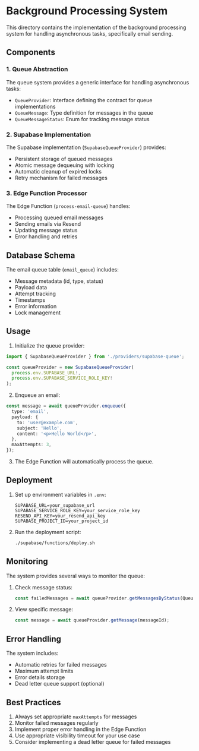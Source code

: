 # Background Processing System

This directory contains the implementation of the background processing system for handling asynchronous tasks, specifically email sending.

## Components

### 1. Queue Abstraction

The queue system provides a generic interface for handling asynchronous tasks:

- `QueueProvider`: Interface defining the contract for queue implementations
- `QueueMessage`: Type definition for messages in the queue
- `QueueMessageStatus`: Enum for tracking message status

### 2. Supabase Implementation

The Supabase implementation (`SupabaseQueueProvider`) provides:

- Persistent storage of queued messages
- Atomic message dequeuing with locking
- Automatic cleanup of expired locks
- Retry mechanism for failed messages

### 3. Edge Function Processor

The Edge Function (`process-email-queue`) handles:

- Processing queued email messages
- Sending emails via Resend
- Updating message status
- Error handling and retries

## Database Schema

The email queue table (`email_queue`) includes:

- Message metadata (id, type, status)
- Payload data
- Attempt tracking
- Timestamps
- Error information
- Lock management

## Usage

1. Initialize the queue provider:

```typescript
import { SupabaseQueueProvider } from './providers/supabase-queue';

const queueProvider = new SupabaseQueueProvider(
  process.env.SUPABASE_URL!,
  process.env.SUPABASE_SERVICE_ROLE_KEY!
);
```

2. Enqueue an email:

```typescript
const message = await queueProvider.enqueue({
  type: 'email',
  payload: {
    to: 'user@example.com',
    subject: 'Hello',
    content: '<p>Hello World</p>',
  },
  maxAttempts: 3,
});
```

3. The Edge Function will automatically process the queue.

## Deployment

1. Set up environment variables in `.env`:
   ```
   SUPABASE_URL=your_supabase_url
   SUPABASE_SERVICE_ROLE_KEY=your_service_role_key
   RESEND_API_KEY=your_resend_api_key
   SUPABASE_PROJECT_ID=your_project_id
   ```

2. Run the deployment script:
   ```bash
   ./supabase/functions/deploy.sh
   ```

## Monitoring

The system provides several ways to monitor the queue:

1. Check message status:
   ```typescript
   const failedMessages = await queueProvider.getMessagesByStatus(QueueMessageStatus.FAILED);
   ```

2. View specific message:
   ```typescript
   const message = await queueProvider.getMessage(messageId);
   ```

## Error Handling

The system includes:

- Automatic retries for failed messages
- Maximum attempt limits
- Error details storage
- Dead letter queue support (optional)

## Best Practices

1. Always set appropriate `maxAttempts` for messages
2. Monitor failed messages regularly
3. Implement proper error handling in the Edge Function
4. Use appropriate visibility timeout for your use case
5. Consider implementing a dead letter queue for failed messages 